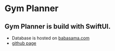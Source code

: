 # Gym Planner

## Gym Planner is build with SwiftUI. 
- Database is hosted on [babasama.com](https://babasama.com) 
- [github page](https://github.com/Ju-Long/Project_Portfolio/blob/master/app/Http/Controllers/DatabaseController.php)


